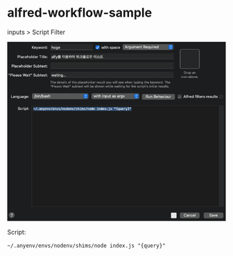 # alfred-workflow-sample

inputs > Script Filter

![](_image/2021-08-08-13-45-43.png)

Script:

    ~/.anyenv/envs/nodenv/shims/node index.js "{query}"
